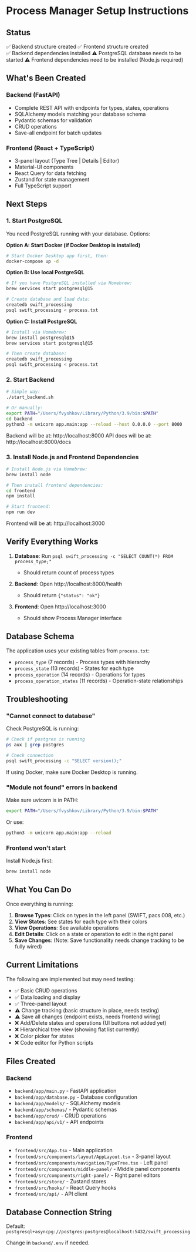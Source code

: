 # Process Manager Setup Instructions

## Status

✅ Backend structure created
✅ Frontend structure created  
✅ Backend dependencies installed
⚠️ PostgreSQL database needs to be started
⚠️ Frontend dependencies need to be installed (Node.js required)

## What's Been Created

### Backend (FastAPI)
- Complete REST API with endpoints for types, states, operations
- SQLAlchemy models matching your database schema
- Pydantic schemas for validation
- CRUD operations
- Save-all endpoint for batch updates

### Frontend (React + TypeScript)
- 3-panel layout (Type Tree | Details | Editor)
- Material-UI components
- React Query for data fetching
- Zustand for state management
- Full TypeScript support

## Next Steps

### 1. Start PostgreSQL

You need PostgreSQL running with your database. Options:

**Option A: Start Docker (if Docker Desktop is installed)**
```bash
# Start Docker Desktop app first, then:
docker-compose up -d
```

**Option B: Use local PostgreSQL**
```bash
# If you have PostgreSQL installed via Homebrew:
brew services start postgresql@15

# Create database and load data:
createdb swift_processing
psql swift_processing < process.txt
```

**Option C: Install PostgreSQL**
```bash
# Install via Homebrew:
brew install postgresql@15
brew services start postgresql@15

# Then create database:
createdb swift_processing
psql swift_processing < process.txt
```

### 2. Start Backend

```bash
# Simple way:
./start_backend.sh

# Or manually:
export PATH="/Users/fvyshkov/Library/Python/3.9/bin:$PATH"
cd backend
python3 -m uvicorn app.main:app --reload --host 0.0.0.0 --port 8000
```

Backend will be at: http://localhost:8000
API docs will be at: http://localhost:8000/docs

### 3. Install Node.js and Frontend Dependencies

```bash
# Install Node.js via Homebrew:
brew install node

# Then install frontend dependencies:
cd frontend
npm install

# Start frontend:
npm run dev
```

Frontend will be at: http://localhost:3000

## Verify Everything Works

1. **Database**: Run `psql swift_processing -c "SELECT COUNT(*) FROM process_type;"`
   - Should return count of process types

2. **Backend**: Open http://localhost:8000/health
   - Should return `{"status": "ok"}`

3. **Frontend**: Open http://localhost:3000
   - Should show Process Manager interface

## Database Schema

The application uses your existing tables from `process.txt`:
- `process_type` (7 records) - Process types with hierarchy
- `process_state` (13 records) - States for each type
- `process_operation` (14 records) - Operations for types
- `process_operation_states` (11 records) - Operation-state relationships

## Troubleshooting

### "Cannot connect to database"

Check PostgreSQL is running:
```bash
# Check if postgres is running
ps aux | grep postgres

# Check connection
psql swift_processing -c "SELECT version();"
```

If using Docker, make sure Docker Desktop is running.

### "Module not found" errors in backend

Make sure uvicorn is in PATH:
```bash
export PATH="/Users/fvyshkov/Library/Python/3.9/bin:$PATH"
```

Or use:
```bash
python3 -m uvicorn app.main:app --reload
```

### Frontend won't start

Install Node.js first:
```bash
brew install node
```

## What You Can Do

Once everything is running:

1. **Browse Types**: Click on types in the left panel (SWIFT, pacs.008, etc.)
2. **View States**: See states for each type with their colors
3. **View Operations**: See available operations
4. **Edit Details**: Click on a state or operation to edit in the right panel
5. **Save Changes**: (Note: Save functionality needs change tracking to be fully wired)

## Current Limitations

The following are implemented but may need testing:
- ✅ Basic CRUD operations
- ✅ Data loading and display
- ✅ Three-panel layout
- ⚠️ Change tracking (basic structure in place, needs testing)
- ⚠️ Save all changes (endpoint exists, needs frontend wiring)
- ❌ Add/Delete states and operations (UI buttons not added yet)
- ❌ Hierarchical tree view (showing flat list currently)
- ❌ Color picker for states
- ❌ Code editor for Python scripts

## Files Created

### Backend
- `backend/app/main.py` - FastAPI application
- `backend/app/database.py` - Database configuration
- `backend/app/models/` - SQLAlchemy models
- `backend/app/schemas/` - Pydantic schemas
- `backend/app/crud/` - CRUD operations
- `backend/app/api/v1/` - API endpoints

### Frontend
- `frontend/src/App.tsx` - Main application
- `frontend/src/components/layout/AppLayout.tsx` - 3-panel layout
- `frontend/src/components/navigation/TypeTree.tsx` - Left panel
- `frontend/src/components/middle-panel/` - Middle panel components
- `frontend/src/components/right-panel/` - Right panel editors
- `frontend/src/store/` - Zustand stores
- `frontend/src/hooks/` - React Query hooks
- `frontend/src/api/` - API client

## Database Connection String

Default: `postgresql+asyncpg://postgres:postgres@localhost:5432/swift_processing`

Change in `backend/.env` if needed.

